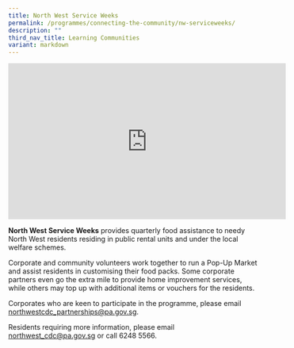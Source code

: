 ```yaml
---
title: North West Service Weeks
permalink: /programmes/connecting-the-community/nw-serviceweeks/
description: ""
third_nav_title: Learning Communities
variant: markdown
---
```

<iframe allowfullscreen="" allow="accelerometer; autoplay; clipboard-write; encrypted-media; gyroscope; picture-in-picture; web-share" frameborder="0" title="YouTube video player" src="https://www.youtube.com/embed/WwivlWlmdJw?si=f6luapNkSvRieIlu" height="315" width="560"></iframe>

**North West Service Weeks** provides quarterly food assistance to needy North West residents residing in public rental units and under the local welfare schemes.

Corporate and community volunteers work together to run a Pop-Up Market and assist residents in customising their food packs. Some corporate partners even go the extra mile to provide home improvement services, while others may top up with additional items or vouchers for the residents.

Corporates who are keen to participate in the programme, please email northwestcdc_partnerships@pa.gov.sg.

Residents requiring more information, please email northwest_cdc@pa.gov.sg or call 6248 5566.